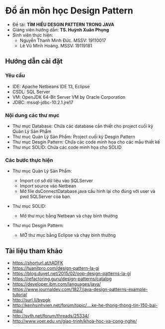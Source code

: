﻿# Đồ án môn học Design Pattern
- Đề tài: **TÌM HIỂU DESGIN PATTERN TRONG JAVA**
- Giảng viên hướng dẫn: **TS. Huỳnh Xuân Phụng**
- Sinh viên thực hiện:
	- Nguyễn Thanh Minh Đức. MSSV: 19110017
	- Lê Vũ Minh Hoàng. MSSV: 19119181

## Hướng dẫn cài đặt 
### Yêu cầu
- IDE: Apache Netbeans IDE 13, Eclipse
- CSDL: SQL Server
- VM: OpenJDK 64-Bit Server VM by Oracle Corporation
- JDBC: mssql-jdbc-10.2.1.jre17

### Nội dung các thư mục
- Thư mục Database: Chứa các database cần thiết cho project cuối kỳ Quản Lý Sản Phẩm
- Thư mục Quản Lý Sản Phẩm: Project cuối kỳ Desgin Pattern
- Thư mục Desgin Pattern: Chứa các code minh họa cho các mẫu thiết kế
- Thư mục SOLID: Chứa các code minh họa cho SOLID

### Các bước thực hiện
- Thư mục Quản Lý Sản Phẩm:
	- Import cơ sở dữ liệu vào SQLServer
	- Import source vào Netbean
	- Mở file dsConnectDatabase.java cấu hình lại cho đúng với user và pwd SQLServer của bạn.

- Thư mục SOLID:
	- Mở thư mục bằng Netbean và chạy bình thường

- Thư mục Desgin Pattern:
	- MỞ thư mục bằng Eclipse và chạy bình thường

## Tài liệu tham khảo
- https://shorturl.at/tADFK
- https://tuanitpro.com/design-pattern-la-gi
- https://blog.duyet.net/2015/02/oop-design-patterns-la-gi
- https://refactoring.guru/design-patterns/catalog
- https://developer.ibm.com/languages/java/
- https://www.journaldev.com/1827/java-design-patterns-example-tutorial
- http://surl.li/bvpgk
- http://kenhsinhvien.net/forum/topic/....ke-he-thong-thong-tin-150-bai-mau/
- http://svth.net/forum/threads/25334/
- http://www.voer.edu.vn/giao-trinh/khoa-hoc-va-cong-nghe/
